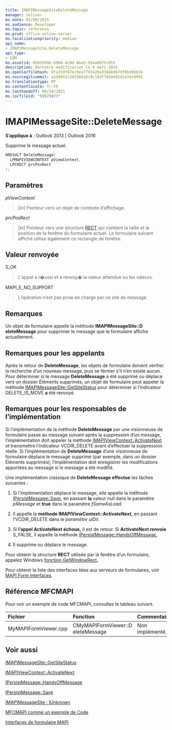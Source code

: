 ```yaml
---
title: IMAPIMessageSiteDeleteMessage
manager: soliver
ms.date: 03/09/2015
ms.audience: Developer
ms.topic: reference
ms.prod: office-online-server
ms.localizationpriority: medium
api_name:
- IMAPIMessageSite.DeleteMessage
api_type:
- COM
ms.assetid: 09955996-b904-4c0d-8ba5-954a8875c055
description: Dernière modification le 9 mars 2015
ms.openlocfilehash: 0fa359f87ec9ea7797e20a33688d67df0bd0b834
ms.sourcegitcommit: a1d9041c20256616c9c183f7d1049142a7ac6991
ms.translationtype: MT
ms.contentlocale: fr-FR
ms.lasthandoff: 09/24/2021
ms.locfileid: "59575973"
---
```

# <a name="imapimessagesitedeletemessage"></a>IMAPIMessageSite::DeleteMessage

  
  
**S’applique à** : Outlook 2013 | Outlook 2016 
  
Supprime le message actuel.
  
```cpp
HRESULT DeleteMessage(
  LPMAPIVIEWCONTEXT pViewContext,
  LPCRECT prcPosRect
);
```

## <a name="parameters"></a>Paramètres

 _pViewContext_
  
> [in] Pointeur vers un objet de contexte d’affichage.
    
 _prcPosRect_
  
> [in] Pointeur vers une structure [RECT](https://msdn.microsoft.com/library/dd162897%28VS.85%29.aspx) qui contient la taille et la position de la fenêtre du formulaire actuel. Le formulaire suivant affiché utilise également ce rectangle de fenêtre. 
    
## <a name="return-value"></a>Valeur renvoyée

S_OK 
  
> L'appel a r�ussi et a renvoy� la valeur attendue ou les valeurs.
    
MAPI_E_NO_SUPPORT 
  
> L’opération n’est pas prise en charge par ce site de message.
    
## <a name="remarks"></a>Remarques

Un objet de formulaire appelle la méthode **IMAPIMessageSite::D eleteMessage** pour supprimer le message que le formulaire affiche actuellement. 
  
## <a name="notes-to-callers"></a>Remarques pour les appelants

Après le retour de **DeleteMessage**, les objets de formulaire doivent vérifier la recherche d’un nouveau message, puis se fermer s’il n’en existe aucun. Pour déterminer si le message **DeleteMessage** a été supprimé ou déplacé vers un dossier Éléments supprimés, un objet de formulaire peut appeler la méthode [IMAPIMessageSite::GetSiteStatus](imapimessagesite-getsitestatus.md) pour déterminer si l’indicateur DELETE_IS_MOVE **a** été renvoyé. 
  
## <a name="notes-to-implementers"></a>Remarques pour les responsables de l’implémentation

Si l’implémentation de la méthode **DeleteMessage** par une visionneuse de formulaire passe au message suivant après la suppression d’un message, l’implémentation doit appeler la méthode [IMAPIViewContext::ActivateNext](imapiviewcontext-activatenext.md) et transmettre l’indicateur VCDIR_DELETE avant d’effectuer la suppression réelle. Si l’implémentation de **DeleteMessage** d’une visionneuse de formulaire  déplace le message supprimé (par exemple, dans un dossier Éléments supprimés), l’implémentation doit enregistrer les modifications apportées au message si le message a été modifié. 
  
Une implémentation classique de **DeleteMessage effectue** les tâches suivantes : 
  
1. Si l’implémentation déplace le message, elle appelle la méthode [IPersistMessage::Save,](ipersistmessage-save.md) en passant **la** valeur null dans le paramètre _pMessage_ et **true** dans le paramètre _fSameAsLoad._ 
    
2. Il appelle la **méthode IMAPIViewContext::ActivateNext,** en passant l’VCDIR_DELETE dans le _paramètre ulDir._ 
    
3. Si **l’appel ActivateNext échoue,** il est de retour. Si **ActivateNext renvoie** S_FALSE, il appelle la méthode [IPersistMessage::HandsOffMessage.](ipersistmessage-handsoffmessage.md) 
    
4. Il supprime ou déplace le message.
    
Pour obtenir la structure **RECT** utilisée par la fenêtre d’un formulaire, appelez Windows [fonction GetWindowRect.](https://msdn.microsoft.com/library/ms633519) 
  
Pour obtenir la liste des interfaces liées aux serveurs de formulaires, voir [MAPI Form Interfaces](mapi-form-interfaces.md).
  
## <a name="mfcmapi-reference"></a>Référence MFCMAPI

Pour voir un exemple de code MFCMAPI, consultez le tableau suivant.
  
|**Fichier**|**Fonction**|**Commentaire**|
|:-----|:-----|:-----|
|MyMAPIFormViewer.cpp  <br/> |CMyMAPIFormViewer::D eleteMessage  <br/> |Non implémenté.  <br/> |
   
## <a name="see-also"></a>Voir aussi



[IMAPIMessageSite::GetSiteStatus](imapimessagesite-getsitestatus.md)
  
[IMAPIViewContext::ActivateNext](imapiviewcontext-activatenext.md)
  
[IPersistMessage::HandsOffMessage](ipersistmessage-handsoffmessage.md)
  
[IPersistMessage::Save](ipersistmessage-save.md)
  
[IMAPIMessageSite : IUnknown](imapimessagesiteiunknown.md)


[MFCMAPI comme un exemple de Code](mfcmapi-as-a-code-sample.md)
  
[Interfaces de formulaire MAPI](mapi-form-interfaces.md)

